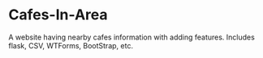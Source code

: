 # Cafes-In-Area
A website having nearby cafes information with adding features. Includes flask, CSV, WTForms, BootStrap, etc.
